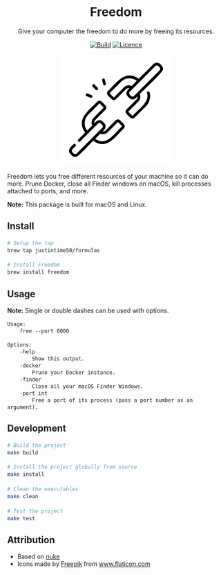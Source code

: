 <div align="center">

# Freedom

Give your computer the freedom to do more by freeing its resources.

[![Build](https://github.com/Justintime50/freedom/workflows/Build/badge.svg)](https://github.com/Justintime50/freedom/actions)
[![Licence](https://img.shields.io/github/license/justintime50/GitHub-archive)](LICENSE)

<img src="assets/showcase.png" alt="Showcase">

</div>

Freedom lets you free different resources of your machine so it can do more. Prune Docker, close all Finder windows on macOS, kill processes attached to ports, and more.

**Note:** This package is built for macOS and Linux.

## Install

```bash
# Setup the tap
brew tap justintime50/formulas

# Install Freedom
brew install freedom
```

## Usage

**Note:** Single or double dashes can be used with options.

```
Usage:
    free --port 8000

Options:
    -help
        Show this output.
    -docker
        Prune your Docker instance.
    -finder
        Close all your macOS Finder Windows.
    -port int
        Free a port of its process (pass a port number as an argument).
```

## Development

```bash
# Build the project
make build

# Install the project globally from source
make install

# Clean the executables
make clean

# Test the project
make test
```

## Attribution

* Based on [nuke](https://github.com/Matt-Gleich/nuke)
* Icons made by <a href="https://www.flaticon.com/authors/freepik" title="Freepik">Freepik</a> from <a href="https://www.flaticon.com/" title="Flaticon">www.flaticon.com</a>
